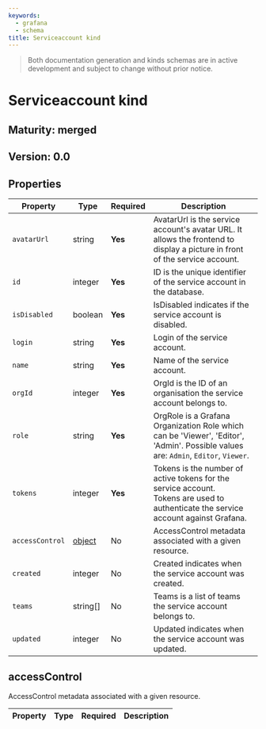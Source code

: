 ```yaml
---
keywords:
  - grafana
  - schema
title: Serviceaccount kind
---
```

> Both documentation generation and kinds schemas are in active development and subject to change without prior notice.

# Serviceaccount kind

## Maturity: merged
## Version: 0.0

## Properties

| Property        | Type                     | Required | Description                                                                                                                             |
|-----------------|--------------------------|----------|-----------------------------------------------------------------------------------------------------------------------------------------|
| `avatarUrl`     | string                   | **Yes**  | AvatarUrl is the service account's avatar URL. It allows the frontend to display a picture in front<br/>of the service account.         |
| `id`            | integer                  | **Yes**  | ID is the unique identifier of the service account in the database.                                                                     |
| `isDisabled`    | boolean                  | **Yes**  | IsDisabled indicates if the service account is disabled.                                                                                |
| `login`         | string                   | **Yes**  | Login of the service account.                                                                                                           |
| `name`          | string                   | **Yes**  | Name of the service account.                                                                                                            |
| `orgId`         | integer                  | **Yes**  | OrgId is the ID of an organisation the service account belongs to.                                                                      |
| `role`          | string                   | **Yes**  | OrgRole is a Grafana Organization Role which can be 'Viewer', 'Editor', 'Admin'. Possible values are: `Admin`, `Editor`, `Viewer`.      |
| `tokens`        | integer                  | **Yes**  | Tokens is the number of active tokens for the service account.<br/>Tokens are used to authenticate the service account against Grafana. |
| `accessControl` | [object](#accesscontrol) | No       | AccessControl metadata associated with a given resource.                                                                                |
| `created`       | integer                  | No       | Created indicates when the service account was created.                                                                                 |
| `teams`         | string[]                 | No       | Teams is a list of teams the service account belongs to.                                                                                |
| `updated`       | integer                  | No       | Updated indicates when the service account was updated.                                                                                 |

## accessControl

AccessControl metadata associated with a given resource.

| Property | Type | Required | Description |
|----------|------|----------|-------------|


